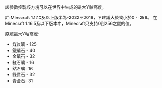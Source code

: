 該參數控製該方塊可以在世界中生成的最大Y軸高度。

註:Minecraft 1.17.X及以上版本為-2032至2016，不建議大於或小於0 ~ 256。
在Minecraft 1.16.5及以下版本中，Minecraft只支持0到256之間的值。

原版最大Y軸高度:

* 煤炭礦 - 125
* 鐵礦石 - 40
* 金礦石 - 32
* 紅石礦 - 16
* 鉆石礦- 16
* 綠寶石 - 32
* 青金石- 31
